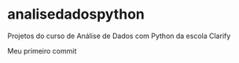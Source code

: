 # analisedadospython
Projetos do curso de Análise de Dados com Python da escola Clarify

Meu primeiro commit
